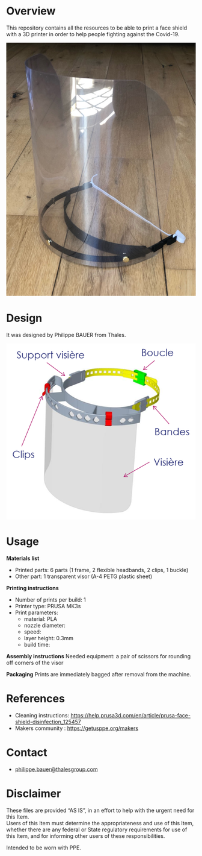 # Overview
This repository contains all the resources to be able to print a face shield with a 3D printer in order to help people fighting against the Covid-19.

![Covid-19-face-shield_BAUER](images/Covid-19-face-shield_BAUER.jpeg)

# Design

It was designed by Philippe BAUER from Thales.

![Covid-19-face-shield_design_BAUER](images/Covid-19-face-shield_design_BAUER.png)

# Usage

**Materials list**

* Printed parts: 6 parts (1 frame, 2 flexible headbands, 2 clips, 1 buckle)
* Other part: 1 transparent visor (A-4 PETG plastic sheet)

**Printing instructions**
* Number of prints per build: 1
* Printer type: PRUSA MK3s 
* Print parameters:
  * material: PLA 
  * nozzle diameter:
  * speed: 
  * layer height: 0.3mm
  * build time:

**Assembly instructions**
Needed equipment: a pair of scissors for rounding off corners of the visor

**Packaging**
Prints are immediately bagged after removal from the machine.

# References

* Cleaning instructions: https://help.prusa3d.com/en/article/prusa-face-shield-disinfection_125457
* Makers community : https://getusppe.org/makers

# Contact
* philippe.bauer@thalesgroup.com

# Disclaimer
These files are provided “AS IS”, in an effort to help with the urgent need for this Item.  
Users of this Item must determine the appropriateness and use of this Item, whether there are any federal or State regulatory requirements for use of this Item, and for informing other users of these responsibilities.

Intended to be worn with PPE.

